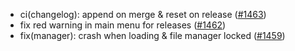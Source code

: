 - ci(changelog): append on merge & reset on release ([#1463](https://github.com/amblelabs/ait/pull/1463))
- fix red warning in main menu for releases ([#1462](https://github.com/amblelabs/ait/pull/1462))
- fix(manager): crash when loading & file manager locked ([#1459](https://github.com/amblelabs/ait/pull/1459))
